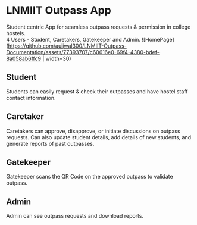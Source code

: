 # LNMIIT Outpass App

Student centric App for seamless outpass requests & permission in college hostels.\
4 Users - Student, Caretakers, Gatekeeper and Admin.
![HomePage](https://github.com/aujjwal300/LNMIIT-Outpass-Documentation/assets/77393707/c60616e0-69f4-4380-bdef-8a058ab6ffc9 | width=30)

## Student
Students can easily request & check their outpasses and have hostel staff contact information.


## Caretaker
Caretakers can approve, disapprove, or initiate discussions on outpass requests. Can also update student details, add details of new students, and generate reports of past outpasses.

## Gatekeeper
Gatekeeper scans the QR Code on the approved outpass to validate outpass.

## Admin 
Admin can see outpass requests and download reports.

